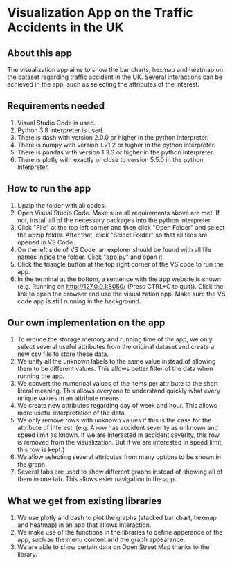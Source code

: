 # Visualization App on the Traffic Accidents in the UK

## About this app

The visualization app aims to show the bar charts, hexmap and heatmap on the dataset regarding traffic accident in the UK. Several interactions can be achieved in the app, such as selecting the attributes of the interest.

## Requirements needed

1. Visual Studio Code is used.
2. Python 3.8 interpreter is used.
3. There is dash with version 2.0.0 or higher in the python interpreter.
4. There is numpy with version 1.21.2 or higher in the python interpreter.
5. There is pandas with version 1.3.3 or higher in the python interpreter.
6. There is plotly with exactly or close to version 5.5.0 in the python interpreter.

## How to run the app

1. Upzip the folder with all codes.
2. Open Visual Studio Code. Make sure all requirements above are met. If not, install all of the necessary packages into the python interpreter.
3. Click "File" at the top left corner and then click "Open Folder" and select the upzip folder. After that, click "Select Folder" so that all files are opened in VS Code.
3. On the left side of VS Code, an explorer should be found with all file names inside the folder. Click "app.py" and open it.
4. Click the triangle button at the top right corner of the VS code to run the app.
5. In the terminal at the bottom, a sentence with the app website is shown (e.g. Running on http://127.0.0.1:8050/ (Press CTRL+C to quit)). Click the link to open the browser and use the visualization app. Make sure the VS code app is still running in the background.

## Our own implementation on the app

1. To reduce the storage memory and running time of the app, we only select several useful attributes from the original dataset and create a new csv file to store these data.
2. We unify all the unknown labels to the same value instead of allowing them to be different values. This allows better filter of the data when running the app.
3. We convert the numerical values of the items per attribute to the short literal meaning. This allows everyone to understand quickly what every unique values in an attribute means.
4. We create new attributes regarding day of week and hour. This allows more useful interpretation of the data.
5. We only remove rows with unknown values if this is the case for the attribute of interest. (e.g. A row has accident severity as unknown and speed limit as known. If we are interested in accident severity, this row is removed from the visualization. But if we are interested in speed limit, this row is kept.)
6. We allow selecting several attributes from many options to be shown in the graph.
7. Several tabs are used to show different graphs instead of showing all of them in one tab. This allows esier navigation in the app.

## What we get from existing libraries
1. We use plotly and dash to plot the graphs (stacked bar chart, hexmap and heatmap) in an app that allows interaction.
2. We make use of the functions in the libraries to define apperance of the app, such as the menu content and the graph appearance.
3. We are able to show certain data on Open Street Map thanks to the library.
